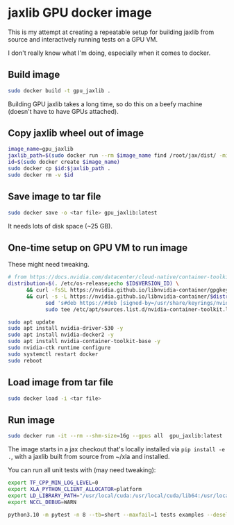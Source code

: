 # jaxlib GPU docker image

This is my attempt at creating a repeatable setup for building jaxlib from
source and interactively running tests on a GPU VM.

I don't really know what I'm doing, especially when it comes to docker.

## Build image

```bash
sudo docker build -t gpu_jaxlib .
```

Building GPU jaxlib takes a long time, so do this on a beefy machine (doesn't
have to have GPUs attached).

## Copy jaxlib wheel out of image

```bash
image_name=gpu_jaxlib
jaxlib_path=$(sudo docker run --rm $image_name find /root/jax/dist/ -mindepth 1)
id=$(sudo docker create $image_name)
sudo docker cp $id:$jaxlib_path .
sudo docker rm -v $id
```

## Save image to tar file

```bash
sudo docker save -o <tar file> gpu_jaxlib:latest
```

It needs lots of disk space (~25 GB).

## One-time setup on GPU VM to run image

These might need tweaking.

```bash
# from https://docs.nvidia.com/datacenter/cloud-native/container-toolkit/install-guide.html#docker
distribution=$(. /etc/os-release;echo $ID$VERSION_ID) \
      && curl -fsSL https://nvidia.github.io/libnvidia-container/gpgkey | sudo gpg --dearmor -o /usr/share/keyrings/nvidia-container-toolkit-keyring.gpg \
      && curl -s -L https://nvidia.github.io/libnvidia-container/$distribution/libnvidia-container.list | \
            sed 's#deb https://#deb [signed-by=/usr/share/keyrings/nvidia-container-toolkit-keyring.gpg] https://#g' | \
            sudo tee /etc/apt/sources.list.d/nvidia-container-toolkit.list

sudo apt update
sudo apt install nvidia-driver-530 -y
sudo apt install nvidia-docker2 -y
sudo apt install nvidia-container-toolkit-base -y
sudo nvidia-ctk runtime configure
sudo systemctl restart docker
sudo reboot
```

## Load image from tar file

```bash
sudo docker load -i <tar file>
```

## Run image

```bash
sudo docker run -it --rm --shm-size=16g --gpus all  gpu_jaxlib:latest
```

The image starts in a jax checkout that's locally installed via `pip install -e
.`, with a jaxlib built from source from ~/xla and installed.

You can run all unit tests with (may need tweaking):

```bash
export TF_CPP_MIN_LOG_LEVEL=0
export XLA_PYTHON_CLIENT_ALLOCATOR=platform
export LD_LIBRARY_PATH="/usr/local/cuda:/usr/local/cuda/lib64:/usr/local/cuda/extras/CUPTI/lib64:/usr/local/tensorrt/lib"
export NCCL_DEBUG=WARN

python3.10 -m pytest -n 8 --tb=short --maxfail=1 tests examples --deselect=tests/linalg_test.py::LaxLinalgTest::test_tridiagonal_solve1 --deselect=tests/multi_device_test.py::MultiDeviceTest::test_computation_follows_data --deselect=tests/xmap_test.py::XMapTest::testCollectivePermute2D
```
